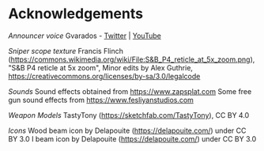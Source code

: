 # Acknowledgements
*Announcer voice*
Gvarados - [Twitter](https://twitter.com/gvarados) | [YouTube](https://www.youtube.com/gvarados)

*Sniper scope texture*
Francis Flinch (https://commons.wikimedia.org/wiki/File:S&B_P4_reticle_at_5x_zoom.png), "S&B P4 reticle at 5x zoom",
Minor edits by Alex Guthrie, https://creativecommons.org/licenses/by-sa/3.0/legalcode

*Sounds*
Sound effects obtained from https://www.zapsplat.com
Some free gun sound effects from https://www.fesliyanstudios.com

*Weapon Models*
TastyTony (https://sketchfab.com/TastyTony), CC BY 4.0

*Icons*
Wood beam icon by Delapouite (https://delapouite.com/) under CC BY 3.0
I beam icon by Delapouite (https://delapouite.com/) under CC BY 3.0
